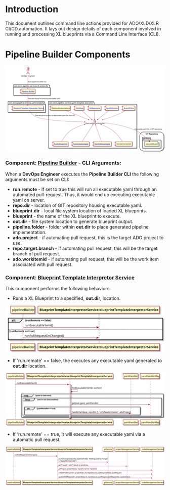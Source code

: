 # Introduction
This document outlines command line actions provided for ADO/XLD/XLR CI/CD automation.  It lays out design details of each component involved 
in running and processing XL blueprints via a Command Line Interface (CLI).

# Pipeline Builder Components

![CLI Flow](PipelineBuilder_components.svg)

<div hidden>
```{r, include=FALSE}
@startuml PipelineBuilder_components.svg
actor RE as "DevOps Engineer"
package "com.zions.pipeline.services.cli.action.dts" {
   component PB as "[[https://dev.azure.com/zionseto/DTS/_git/zions-service-framework?path=%2Fzions-pipeline-cli%2Fsrc%2Fmain%2Fgroovy%2Fcom%2Fzions%2Fpipeline%2Fservices%2Fcli%2Faction%2Fdts%2FPipelineBuilder.groovy&version=GBmaster&line=1&lineEnd=2&lineStartColumn=1&lineEndColumn=1&lineStyle=plain Pipeline Builder]]"
} 
RE --> PB : "Runs pipeline builder CLI"
package "com.zions.pipeline.services.yaml.template" {
  component BTIS as "[[https://dev.azure.com/zionseto/DTS/_git/zions-service-framework?path=%2Fzions-pipeline-services%2Fsrc%2Fmain%2Fgroovy%2Fcom%2Fzions%2Fpipeline%2Fservices%2Fyaml%2Ftemplate%2FBlueprintTemplateInterpretorService.groovy Blueprint Template Interpretor Service]]"
}
PB --> BTIS: Executes blueprint and any executable yaml
package "com.zions.pipeline.services.yaml.template.execution" {
  interface IExecutableYamlHandler
  component BP as "[[https://dev.azure.com/zionseto/DTS/_git/zions-service-framework?path=%2Fzions-pipeline-services%2Fsrc%2Fmain%2Fgroovy%2Fcom%2Fzions%2Fpipeline%2Fservices%2Fyaml%2Ftemplate%2Fexecution%2FBranchPolicy.groovy BranchPolicy]]"
  component BD as "[[https://dev.azure.com/zionseto/DTS/_git/zions-service-framework?path=%2Fzions-pipeline-services%2Fsrc%2Fmain%2Fgroovy%2Fcom%2Fzions%2Fpipeline%2Fservices%2Fyaml%2Ftemplate%2Fexecution%2FBuildDefinition.groovy BuildDefinition]]"
  component GR as "[[https://dev.azure.com/zionseto/DTS/_git/zions-service-framework?path=%2Fzions-pipeline-services%2Fsrc%2Fmain%2Fgroovy%2Fcom%2Fzions%2Fpipeline%2Fservices%2Fyaml%2Ftemplate%2Fexecution%2FGitRepository.groovy GitRepository]]"
  component RXLB as "[[https://dev.azure.com/zionseto/DTS/_git/zions-service-framework?path=%2Fzions-pipeline-services%2Fsrc%2Fmain%2Fgroovy%2Fcom%2Fzions%2Fpipeline%2Fservices%2Fyaml%2Ftemplate%2Fexecution%2FRunXLBlueprints.groovy RunXLBlueprints]]"
  component RXLDA as "[[https://dev.azure.com/zionseto/DTS/_git/zions-service-framework?path=%2Fzions-pipeline-services%2Fsrc%2Fmain%2Fgroovy%2Fcom%2Fzions%2Fpipeline%2Fservices%2Fyaml%2Ftemplate%2Fexecution%2FRunXLDeployApply.groovy RunXLDeployApply]]"
  component RXLRA as "[[https://dev.azure.com/zionseto/DTS/_git/zions-service-framework?path=%2Fzions-pipeline-services%2Fsrc%2Fmain%2Fgroovy%2Fcom%2Fzions%2Fpipeline%2Fservices%2Fyaml%2Ftemplate%2Fexecution%2FRunXLReleaseApply.groovy RunXLReleaseApply]]"
  component WI as "[[https://dev.azure.com/zionseto/DTS/_git/zions-service-framework?path=%2Fzions-pipeline-services%2Fsrc%2Fmain%2Fgroovy%2Fcom%2Fzions%2Fpipeline%2Fservices%2Fyaml%2Ftemplate%2Fexecution%2FWorkItem.groovy WorkItem]]"
  component SC as "ServiceConnection"
  component WHS as "WebHookSubscriptions"
  BP -do-> IExecutableYamlHandler
  BD --> IExecutableYamlHandler
  GR --> IExecutableYamlHandler
  RXLB -up-> IExecutableYamlHandler
  RXLDA -up-> IExecutableYamlHandler
  RXLRA -up-> IExecutableYamlHandler
  SC -up-> IExecutableYamlHandler
  WHS --> IExecutableYamlHandler
  WI -do-> IExecutableYamlHandler
}
BTIS --> IExecutableYamlHandler : Execute yaml handler on executable yaml file from GIT.
storage "GIT Repository" {
  folder "pipeline" {
	  file ey as "executable.yaml"
  }
}
IExecutableYamlHandler -do-> ey : Executable yaml file in GIT repository.
@enduml
```
</div>

### Component: [Pipeline Builder](https://dev.azure.com/zionseto/DTS/_git/zions-service-framework?path=%2Fzions-pipeline-cli%2Fsrc%2Fmain%2Fgroovy%2Fcom%2Fzions%2Fpipeline%2Fservices%2Fcli%2Faction%2Fdts%2FPipelineBuilder.groovy&version=GBmaster&line=1&lineEnd=2&lineStartColumn=1&lineEndColumn=1&lineStyle=plain) - CLI Arguments:

When a **DevOps Engineer** executes the **Pipeline Builder CLI** the following arguments must be set on CLI:

- **run.remote** - If set to true this will run all executable yaml through an automated 
  pull-request.  Thus, it would end up executing executable yaml on server.
- **repo.dir** - location of GIT repository housing executable yaml.
- **blueprint.dir** - local file system location of loaded XL blueprints.
- **blueprint** - the name of the XL blueprint to execute.
- **out.dir** - file system location to generate blueprint output.
- **pipeline.folder** - folder within **out.dir** to place generated pipeline implementation.
- **ado.project** - if automating pull request, this is the target ADO project to use.
- **repo.target.branch** - if automating pull request, this will be the target branch 
  of pull request.
- **ado.workitemid** - if automating pull request, this will be the work item associated 
  with pull request.

### Component: [Blueprint Template Interpretor Service](https://dev.azure.com/zionseto/DTS/_git/zions-service-framework?path=%2Fzions-pipeline-services%2Fsrc%2Fmain%2Fgroovy%2Fcom%2Fzions%2Fpipeline%2Fservices%2Fyaml%2Ftemplate%2FBlueprintTemplateInterpretorService.groovy&version=GBmaster&line=1&lineEnd=2&lineStartColumn=1&lineEndColumn=1&lineStyle=plain)

This component performs the following behaviors:

- Runs a XL Blueprint to a specified, **out.dir**, location.
  
![CLI Flow](PipelineBuilder_sequence.svg)

- If 'run.remote' == false, the executes any executable yaml generated to **out.dir** location.
  
![Remote false Flow](BlueprintTemplateInterpretorService_remote_false_seq.svg)

- If 'run.remote' == true, it will execute any executable yaml via a automatic pull 
  request.

![Remote true Flow](BlueprintTemplateInterpretorService_remote_true_seq.svg)

<div hidden>
```{r, include=FALSE}
@startuml PipelineBuilder_sequence.svg
participant pipelineBuilder
participant BTLS as "<b>BlueprintTemplateInterpretorService:blueprintTemplateInterpretorService</b>"
alt runRemote == false
    pipelineBuilder -> BTLS: runExecutableYaml()
else runRemote == true
    pipelineBuilder -> BTLS: runPullRequestOnChanges()
end
@enduml 

@startuml BlueprintTemplateInterpretorService_remote_false_seq.svg
participant pipelineBuilder
participant BTLS as "<b>BlueprintTemplateInterpretorService:blueprintTemplateInterpretorService</b>"
pipelineBuilder -> BTLS: runExecutableYaml()
activate BTLS
BTLS ->  BTLS: findExecutableYaml(): exeYaml
loop yaml in exeYaml
  loop exe in exe.executables
    BTLS -> yamlHandlerMap: get(exe.type): yamlHandler
    alt yamlHandler != null
       BTLS-> yamlHandler: handleYaml(exe, repoDir, [], 'refs/heads/master', adoProject)
    end
  end
end
deactivate BTLS
participant yamlHandlerMap
@enduml

@startuml BlueprintTemplateInterpretorService_remote_true_seq.svg
participant pipelineBuilder
participant BTLS as "<b>BlueprintTemplateInterpretorService:blueprintTemplateInterpretorService</b>"
pipelineBuilder -> BTLS: runPullRequestOnChanges()
BTLS -> gitService: pushChanges(repoDir, pipelineFolder, "Adding pipline changes \n#${adoWorkitemId}")
BTLS -> projectManagementService: getProject('', adoProject): projectData
BTLS -> codeManagementService: getRepo('', projectData, repoDir.name): repoData
BTLS -> codeManagementService: createPullRequest('', projectData.id, repoData.id, pullRequestData): pullRequest
BTLS -> codeManagementService: updatePullRequest('', projectData.id, repoData.id, pullRequest.pullRequestId, updateData)
@enduml
```
</div>

## [Yaml Components](https://zionsconfluence.cs.zionsbank.com/display/SCM/DS%3A+COE%3A+Components)

Executable yaml handler documentation.
